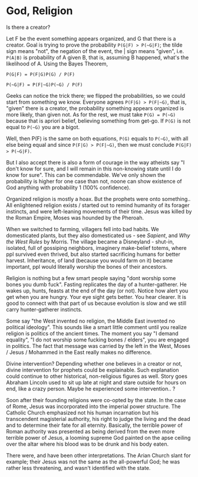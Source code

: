 # God, Religion

Is there a creator? 

Let F be the event something appears organized, and G that there is a
creator. Goal is trying to prove the probability `P(G|F) > P(~G|F)`;
the tilde sign means "not", the negation of the event, the | sign
means "given", i.e. `P(A|B)` is probability of A given B, that is,
assuming B happened, what's the likelihood of A. Using the Bayes
Theorem,

`P(G|F) = P(F|G)P(G) / P(F)`

`P(~G|F) = P(F|~G)P(~G) / P(F)`

Geeks can notice the trick there; we flipped the probabilities, so we
could start from something we know. Everyone agrees `P(F|G) > P(F|~G)`,
that is, "given" there is a creator, the probability something appears
organized is more likely, than given not. As for the rest, we must
take `P(G) = P(~G)` because that is apriori belief, believing something
from get-go.  If `P(G)` is not equal to `P(~G)` you are a bigot.

Well, then P(F) is the same on both equations, `P(G)` equals to
`P(~G)`, with all else being equal and since `P(F|G) > P(F|~G)`, then
we must conclude `P(G|F) > P(~G|F)`.

But I also accept there is also a form of courage in the way atheists
say "I don't know for sure, and I will remain in this non-knowing
state until I do know for sure". This can be commendable. We've only
shown the probability is higher for one case than not, noone can show
existence of God anything with probability 1 (100% confidence).

Organized religion is mostly a hoax. But the prophets were onto
something.. All enlightened religion exists / started out to remind
humanity of its forager instincts, and were left-leaning movements of
their time. Jesus was killed by the Roman Empire, Moses was hounded by
the Pheroah.

When we switched to farming, villagers fell into bad habits. We
domesticated plants, but they also domesticated us - see *Sapient*,
and *Why the West Rules* by Morris. The village became a Disneyland -
shut-in, isolated, full of gossiping neighbors, imaginery make-belief
totems, where ppl survived even thrived, but also started sacrificing
humans for better harvest. Inheritance, of land (because you would
farm on it) became important, ppl would literally worship the bones of
their ancestors.

Religion is nothing but a few smart people saying "dont worship some
bones you dumb fuck". Fasting replicates the day of a
hunter-gatherer. He wakes up, hunts, feasts at the end of the day (or
not). Notice how alert you get when you are hungry. Your eye sight
gets better. You hear clearer. It is good to connect with that part of
us because evolution is slow and we still carry hunter-gatherer
instincts.

Some say "the West invented no religion, the Middle East invented no
political ideology". This sounds like a smart little comment until you
realize religion is politics of the ancient times. The moment you say
"I demand equality", "I do not worship some fucking bones / elders",
you are engaged in politics. The fact that message was carried by the
left in the West, Moses / Jesus / Mohammed in the East really makes no
difference.

Divine intervention? Depending whether one believes in a creator or
not, divine intervention for prophets could be explainable. Such
explanation could continue to other historical, non-religious figures
as well. Story goes Abraham Lincoln used to sit up late at night and
stare outside for hours on end, like a crazy person. Maybe he
experienced some intervention.. ?

Soon after their founding religions were co-opted by the state. In the
case of Rome, Jesus was incorporated into the imperial power
structure. The Catholic Church emphasized not his human incarnation
but his transcendent magisterial authority, his right to judge the
living and the dead and to determine their fate for all
eternity. Basically, the terrible power of Roman authority was
presented as being derived from the even more terrible power of Jesus,
a looming supreme God painted on the apse ceiling over the altar where
his blood was to be drunk and his body eaten.

There were, and have been other interpretations. The Arian Church
slant for example; their Jesus was not the same as the all-powerful
God; he was rather less threatening, and wasn't identified with the
state. 







